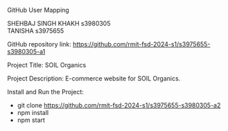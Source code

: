 GitHub User Mapping

SHEHBAJ SINGH KHAKH s3980305  
TANISHA s3975655 

GitHub repository link:
https://github.com/rmit-fsd-2024-s1/s3975655-s3980305-a1

Project Title: SOIL Organics

Project Description: E-commerce website for SOIL Organics. 


Install and Run the Project:
- git clone https://github.com/rmit-fsd-2024-s1/s3975655-s3980305-a2
- npm install
- npm start


